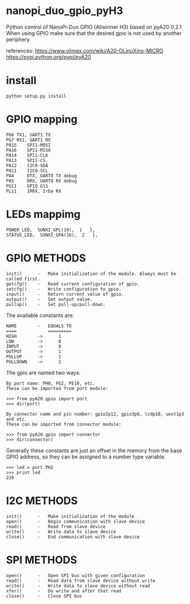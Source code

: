 # nanopi_duo_gpio_pyH3

Python control of NanoPi-Duo GPIO (Allwinner H3) based on pyA20 0.2.1
When using GPIO make sure that the desired gpio is not used by another periphery.


references: 
https://www.olimex.com/wiki/A20-OLinuXino-MICRO
https://pypi.python.org/pypi/pyA20

# install
	
	python setup.py install 


# GPIO mapping

	PG6	TX1, UART1 TX
	PG7	RX1, UART1 RX
	PA15 	SPI1-MOSI
	PA16 	SPI1-MISO
	PA14 	SPI1-CLK
	PA13 	SPI1-CS
	PA12 	I2C0-SDA
	PA11 	I2C0-SCL
	PA4  	DTX, UART0 TX debug
	PA5  	DRX, UART0 RX debug
	PG11 	GPIO G11
	PL11 	IRRX, IrDa RX

# LEDs mappimg

	POWER_LED,  SUNXI_GPL(10),  1   },
	STATUS_LED,  SUNXI_GPA(10),  2   },



# GPIO METHODS

    init()      -   Make initialization of the module. Always must be called first.
    getcfg()    -   Read current configuration of gpio.
    setcfg()    -   Write configuration to gpio.
    input()     -   Return current value of gpio.
    output()    -   Set output value.
    pullup()    -   Set pull-up/pull-down.


The available constants are:

    NAME        -   EQUALS TO
    ====            =========
    HIGH        ->      1
    LOW         ->      0
    INPUT       ->      0
    OUTPUT      ->      1
    PULLUP      ->      1
    PULLDOWN    ->      2


The gpio are named two ways:

    By port name: PH0, PG2, PE10, etc.
    These can be imported from port module:

    >>> from pyA20.gpio import port
    >>> dir(port)

    By connector name and pin number: gpio2p12, gpio3p8, lcdp18, uext1p3 and etc.
    These can be imported from connector module:

    >>> from pyA20.gpio import connector
    >>> dir(connector)

Generally these constants are just an offset in the memory from the base GPIO address, so they can
be assigned to a number type variable.

    >>> led = port.PH2
    >>> print led
    226



# I2C METHODS

    init()      -   Make initialization of the module
    open()      -   Begin communication with slave device
    read()      -   Read from slave device
    write()     -   Write data to slave device
    close()     -   End communication with slave device


# SPI METHODS

    open()      -   Open SPI bus with given configuration
    read()      -   Read data from slave device without write
    write()     -   Write data to slave device without read
    xfer()      -   Do write and after that read
    close()     -   Close SPI bus












